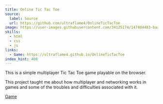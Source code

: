 ```yaml
---
title: Online Tic Tac Toe
source:
  label: Source
  url: https://github.com/ultraflame4/OnlineTicTacToe
image: https://user-images.githubusercontent.com/34125174/147404403-baa8daaf-3ec9-4cf7-bcf1-711ba28dca27.png
skills:
  - html
  - css
  - js
links:
  - Game: https://ultraflame4.github.io/OnlineTicTacToe
index_hint: 400
---
```

This is a simple multiplayer Tic Tac Toe game playable on the browser. 


This project taught me about how multiplayer and networking works in games and some of the troubles and difficulties associated with it.


[Game](https://ultraflame4.github.io/OnlineTicTacToe)